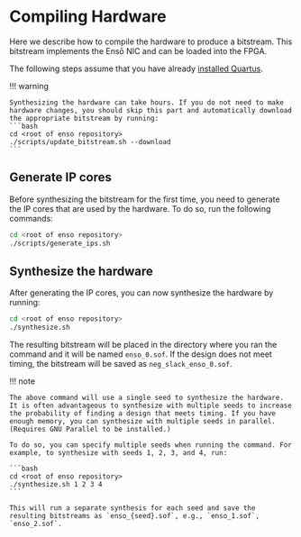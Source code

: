 # Compiling Hardware

Here we describe how to compile the hardware to produce a bitstream. This bitstream implements the Ensō NIC and can be loaded into the FPGA.

The following steps assume that you have already [installed Quartus](getting_started.md#quartus).

!!! warning

    Synthesizing the hardware can take hours. If you do not need to make hardware changes, you should skip this part and automatically download the appropriate bitstream by running:
    ```bash
    cd <root of enso repository>
    ./scripts/update_bitstream.sh --download
    ```

## Generate IP cores

Before synthesizing the bitstream for the first time, you need to generate the IP cores that are used by the hardware. To do so, run the following commands:

```bash
cd <root of enso repository>
./scripts/generate_ips.sh
```

## Synthesize the hardware

After generating the IP cores, you can now synthesize the hardware by running:

```bash
cd <root of enso repository>
./synthesize.sh
```

The resulting bitstream will be placed in the directory where you ran the command and it will be named `enso_0.sof`. If the design does not meet timing, the bitstream will be saved as `neg_slack_enso_0.sof`.

!!! note

    The above command will use a single seed to synthesize the hardware. It is often advantageous to synthesize with multiple seeds to increase the probability of finding a design that meets timing. If you have enough memory, you can synthesize with multiple seeds in parallel. (Requires GNU Parallel to be installed.)
    
    To do so, you can specify multiple seeds when running the command. For example, to synthesize with seeds 1, 2, 3, and 4, run:

    ```bash
    cd <root of enso repository>
    ./synthesize.sh 1 2 3 4
    ```

    This will run a separate synthesis for each seed and save the resulting bitstreams as `enso_{seed}.sof`, e.g., `enso_1.sof`, `enso_2.sof`.
